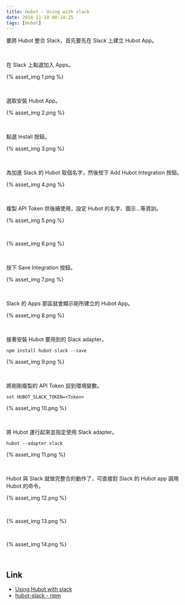 ```yaml
---
title: Hubot - Using with slack
date: 2018-11-10 00:14:25
tags: [Hubot]
---
```


要將 Hubot 整合 Slack，首先要先在 Slack 上建立 Hubot App。  

<!-- More -->

<br/>


在 Slack 上點選加入 Apps。  

{% asset_img 1.png %}

<br/>


選取安裝 Hubot App。  

{% asset_img 2.png %}

<br/>


點選 Install 按鈕。  

{% asset_img 3.png %}

<br/>


為加進 Slack 的 Hubot 取個名字，然後按下 Add Hubot Integration 按鈕。  

{% asset_img 4.png %}

<br/>


複製 API Token 供後續使用，設定 Hubot 的名字、圖示...等資訓。   

{% asset_img 5.png %}

<br/>


{% asset_img 6.png %}

<br/>


按下 Save Integration 按鈕。  

{% asset_img 7.png %}

<br/>


Slack 的 Apps 那區就會顯示剛所建立的 Hubot App。  

{% asset_img 8.png %}

<br/>


接著安裝 Hubot 要用到的 Slack adapter。  

    npm install hubot-slack --save

{% asset_img 9.png %}

<br/>


將剛剛複製的 API Token 設到環境變數。  

    set HUBOT_SLACK_TOKEN=<Token>

{% asset_img 10.png %}

<br/>


將 Hubot 運行起來並指定使用 Slack adapter。  

    hubot --adapter slack

{% asset_img 11.png %}

<br/>


Hubot 與 Slack 就做完整合的動作了，可直接對 Slack 的 Hubot app 調用 Hubot 的命令。  

{% asset_img 12.png %}

<br/>


{% asset_img 13.png %}

<br/>


{% asset_img 14.png %}

<br/>


Link
----
* [Using Hubot with slack](https://monicagranbois.com/blog/bots/using-hubot-with-slack/)
* [hubot-slack - npm](https://www.npmjs.com/package/hubot-slack)
